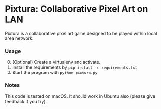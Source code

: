 # Pixtura: Collaborative Pixel Art on LAN
Pixtura is a collaborative pixel art game designed to be played within local area network.

### Usage

0. (Optional) Create a virtualenv and activate.
1. Install the requirements by ```pip install -r requirements.txt```
2. Start the program with ```python pixtura.py```

### Notes
This code is tested on macOS. It should work in Ubuntu also (please give feedback if you try).

